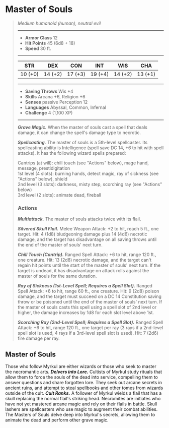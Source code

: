 # Master of Souls
>*Medium humanoid (human), neutral evil*
>___
>- **Armor Class** 12
>- **Hit Points** 45 (6d8 + 18)
>- **Speed** 30 ft.
>___
>|STR|DEX|CON|INT|WIS|CHA|
>|:---:|:---:|:---:|:---:|:---:|:---:|
>|10 (+0)|14 (+2)|17 (+3)|19 (+4)|14 (+2)|13 (+1)|
>___
>- **Saving Throws** Wis +4
>- **Skills** Arcana +6, Religion +6
>- **Senses** passive Perception 12
>- **Languages** Abyssal, Common, Infernal
>- **Challenge** 4 (1,100 XP)
>___
>***Grave Magic.*** When the master of souls cast a spell that deals damage, it can change the spell's damage type to necrotic.  
>
>***Spellcasting.*** The master of souls is a 5th-level spellcaster. Its spellcasting ability is Intelligence (spell save DC 14, +6 to hit with spell attacks). It has the following wizard spells prepared:  
>
>Cantrips (at will): chill touch (see "Actions" below), mage hand, message, prestidigitation  
>1st level (4 slots): burning hands, detect magic, ray of sickness (see "Actions" below), shield  
>2nd level (3 slots): darkness, misty step, scorching ray (see "Actions" below)  
>3rd level (2 slots): animate dead, fireball  
>
>### Actions
>***Multiattack.*** The master of souls attacks twice with its flail.  
>
>***Silvered Skull Flail.*** Melee Weapon Attack: +2 to hit, reach 5 ft., one target. Hit: 4 (1d8) bludgeoning damage plus 14 (4d6) necrotic damage, and the target has disadvantage on all saving throws until the end of the master of souls' next turn.  
>
>***Chill Touch (Cantrip).*** Ranged Spell Attack: +6 to hit, range 120 ft., one creature. Hit: 13 (2d8) necrotic damage, and the target can't regain hit points until the start of the master of souls' next turn. If the target is undead, it has disadvantage on attack rolls against the master of souls for the same duration.  
>
>***Ray of Sickness (1st-Level Spell; Requires a Spell Slot).*** Ranged Spell Attack: +6 to hit, range 60 ft., one creature. Hit: 9 (2d8) poison damage, and the target must succeed on a DC 14 Constitution saving throw or be poisoned until the end of the master of souls' next turn. If the master of souls casts this spell using a spell slot of 2nd level or higher, the damage increases by 1d8 for each slot level above 1st.  
>
>***Scorching Ray (2nd-Level Spell; Requires a Spell Slot).*** Ranged Spell Attack: +6 to hit, range 120 ft., one target per ray (3 rays if a 2nd-level spell slot is used, 4 rays if a 3rd-level spell slot is used). Hit: 7 (2d6) fire damage per ray.
## Master of Souls
Those who follow Myrkul are either wizards or those who seek to master the necromantic arts.
***Delvers into Lore.*** Cultists of Myrkul study rituals that allow them to force the souls of the dead into service, compelling them to answer questions and share forgotten lore. They seek out arcane secrets in ancient ruins, and attempt to steal spellbooks and other tomes from wizards outside of the cult.
***Cult Ranks.*** A follower of Myrkul wields a flail that has a skull replacing the normal flail's striking head. Necromites are initiates who have not yet mastered arcane magic and rely on their flails in battle. Skull lashers are spellcasters who use magic to augment their combat abilities. The Masters of Souls delve deep into Myrkul's secrets, allowing them to animate the dead and perform other grave magic.